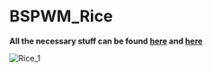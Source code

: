 # BSPWM_Rice

**All the necessary stuff can be found [here](https://github.com/VaughnValle/blue-sky/blob/master/README.md) and [here](https://github.com/miscellaneous-mice/Linux_Rice)**


![Rice_1](https://github.com/miscellaneous-mice/BSPWM_Rice/assets/79500624/63345835-d6e7-4000-a39e-003ad16191ea)

